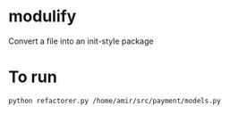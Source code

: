 # modulify

Convert a file into an init-style package

# To run

```bash
python refactorer.py /home/amir/src/payment/models.py
```
